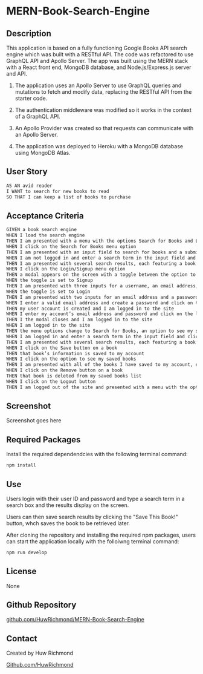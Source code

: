 # MERN-Book-Search-Engine

## Description

This application is based on a fully functioning Google Books API search engine which was built with a RESTful API. The code was refactored to use GraphQL API and Apollo Server. The app was built using the MERN stack with a React front end, MongoDB database, and Node.js/Express.js server and API.

1. The application uses an Apollo Server to use GraphQL queries and mutations to fetch and modify data, replacing the RESTful API from the starter code.

2. The authentication middleware was modified so it works in the context of a GraphQL API.

3. An Apollo Provider was created so that requests can communicate with an Apollo Server.

4. The application was deployed to Heroku with a MongoDB database using MongoDB Atlas.

## User Story

```md
AS AN avid reader
I WANT to search for new books to read
SO THAT I can keep a list of books to purchase
```

## Acceptance Criteria

```md
GIVEN a book search engine
WHEN I load the search engine
THEN I am presented with a menu with the options Search for Books and Login/Signup and an input field to search for books and a submit button
WHEN I click on the Search for Books menu option
THEN I am presented with an input field to search for books and a submit button
WHEN I am not logged in and enter a search term in the input field and click the submit button
THEN I am presented with several search results, each featuring a book’s title, author, description, image, and a link to that book on the Google Books site
WHEN I click on the Login/Signup menu option
THEN a modal appears on the screen with a toggle between the option to log in or sign up
WHEN the toggle is set to Signup
THEN I am presented with three inputs for a username, an email address, and a password, and a signup button
WHEN the toggle is set to Login
THEN I am presented with two inputs for an email address and a password and login button
WHEN I enter a valid email address and create a password and click on the signup button
THEN my user account is created and I am logged in to the site
WHEN I enter my account’s email address and password and click on the login button
THEN I the modal closes and I am logged in to the site
WHEN I am logged in to the site
THEN the menu options change to Search for Books, an option to see my saved books, and Logout
WHEN I am logged in and enter a search term in the input field and click the submit button
THEN I am presented with several search results, each featuring a book’s title, author, description, image, and a link to that book on the Google Books site and a button to save a book to my account
WHEN I click on the Save button on a book
THEN that book’s information is saved to my account
WHEN I click on the option to see my saved books
THEN I am presented with all of the books I have saved to my account, each featuring the book’s title, author, description, image, and a link to that book on the Google Books site and a button to remove a book from my account
WHEN I click on the Remove button on a book
THEN that book is deleted from my saved books list
WHEN I click on the Logout button
THEN I am logged out of the site and presented with a menu with the options Search for Books and Login/Signup and an input field to search for books and a submit button  
```

## Screenshot

Screenshot goes here

## Required Packages

Install the required dependendcies with the following terminal command:
```sh
npm install
```

## Use

Users login with their user ID and password and type a search term in a search box and the results display on the screen.

Users can then save search results by clicking the "Save This Book!" button, whch saves the book to be retrieved later.

After cloning the repository and installing the required npm packages, users can start the application locally with the folloiwng terminal command:

```sh
npm run develop
```

## License 
   
   None

## Github Repository
 [github.com/HuwRichmond/MERN-Book-Search-Engine](https://github.com/HuwRichmond/MERN-Book-Search-Engine)

## Contact

Created by Huw Richmond

[Github.com/HuwRichmond](https://github.com/HuwRichmond)


